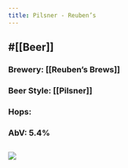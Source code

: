 ```yaml
---
title: Pilsner - Reuben’s
---
```


## #[[Beer]]
### Brewery: [[Reuben’s Brews]]

### Beer Style: [[Pilsner]]

### Hops: 

### AbV: 5.4%

## ![](https://firebasestorage.googleapis.com/v0/b/firescript-577a2.appspot.com/o/imgs%2Fapp%2FVariably_Distressed%2FzZT4O_PiSB.jpeg?alt=media&token=f1423fa0-7c65-4f91-a5b7-651af94eebe7)
